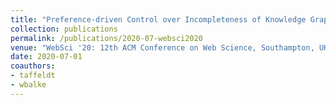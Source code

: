 ```yaml
---
title: "Preference-driven Control over Incompleteness of Knowledge Graph Query Answers"
collection: publications
permalink: /publications/2020-07-websci2020
venue: "WebSci '20: 12th ACM Conference on Web Science, Southampton, UK, July 6-10, 2020"
date: 2020-07-01
coauthors:
- taffeldt
- wbalke
---
```

